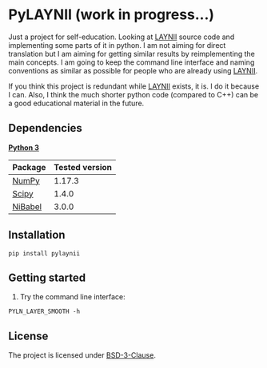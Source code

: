 # PyLAYNII (work in progress...)
Just a project for self-education. Looking at [LAYNII](https://github.com/layerfMRI/LAYNII) source code and implementing some parts of it in python. I am not aiming for direct translation but I am aiming for getting similar results by reimplementing the main concepts. I am going to keep the command line interface and naming conventions as similar as possible for people who are already using [LAYNII](https://github.com/layerfMRI/LAYNII).

If you think this project is redundant while [LAYNII](https://github.com/layerfMRI/LAYNII) exists, it is. I do it because I can. Also, I think the much shorter python code (compared to C++) can be a good educational material in the future.

## Dependencies
**[Python 3](https://www.python.org/)**

| Package                                                 | Tested version |
|---------------------------------------------------------|----------------|
| [NumPy](http://www.numpy.org/)                          | 1.17.3         |
| [Scipy](https://www.scipy.org/)                         | 1.4.0          |
| [NiBabel](http://nipy.org/nibabel/)                     | 3.0.0          |


## Installation
```
pip install pylaynii
```

## Getting started
1. Try the command line interface:
```
PYLN_LAYER_SMOOTH -h
```

## License
The project is licensed under [BSD-3-Clause](https://opensource.org/licenses/BSD-3-Clause).
